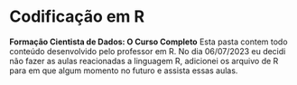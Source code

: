 # Codificação em R
__Formação Cientista de Dados: O Curso Completo__
Esta pasta contem todo conteúdo desenvolvido pelo professor em R.
No dia 06/07/2023 eu decidi não fazer as aulas reacionadas a linguagem R,
adicionei os arquivo de R para em que algum momento no futuro e assista essas aulas.

